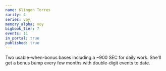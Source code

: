```yaml
---
name: Klingon Torres
rarity: 4
series: voy
memory_alpha: voy
bigbook_tier: 7
events: 11
in_portal: true
published: true
---
```


Two usable-when-bonus bases including a ~900 SEC for daily work. She'll get a bonus bump every few months with double-digit events to date.
